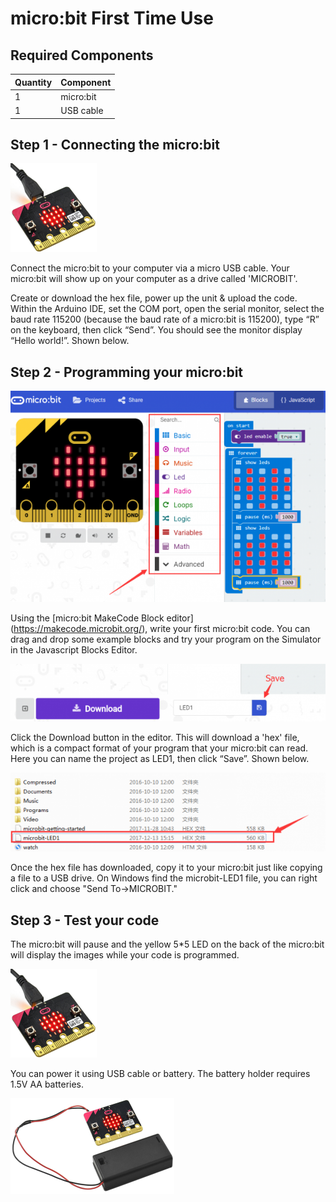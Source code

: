 # micro:bit First Time Use

## Required Components
Quantity | Component
--- | ---
1 | micro:bit
1 | USB cable

## Step 1 - Connecting the micro:bit

![alt text](microbit-1.png "micro:bit")

Connect the micro:bit to your computer via a micro USB cable. Your micro:bit will show up on your computer as a drive called 'MICROBIT'. 

Create or download the hex file, power up the unit & upload the code. Within the Arduino IDE, set the COM port, open the serial monitor, select the baud rate 115200 (because the baud rate of a micro:bit is 115200), type “R” on the keyboard, then click “Send”. You should see the monitor display “Hello world!”. Shown below.

## Step 2 - Programming your micro:bit

![alt text](microbit-2.png "micro:bit")

Using the [micro:bit MakeCode Block editor] (https://makecode.microbit.org/), write your first micro:bit code. You can drag and drop some example blocks and try your program on the Simulator in the Javascript Blocks Editor.

![alt text](microbit-3.png "micro:bit")

Click the Download button in the editor. This will download a 'hex' file, which is a compact format of your program that your micro:bit can read. Here you can name the project as LED1, then click “Save”. Shown below. 

![alt text](microbit-4.png "micro:bit")

Once the hex file has downloaded, copy it to your micro:bit just like copying a file to a USB drive. On Windows find the microbit-LED1 file, you can right click and choose "Send To→MICROBIT." 

## Step 3 - Test your code

The micro:bit will pause and the yellow 5*5 LED on the back of the micro:bit will display the images while your code is programmed. 

![alt text](microbit-5.png "micro:bit")

You can power it using USB cable or battery. The battery holder requires 1.5V AA batteries.

![alt text](microbit-6.png "micro:bit")